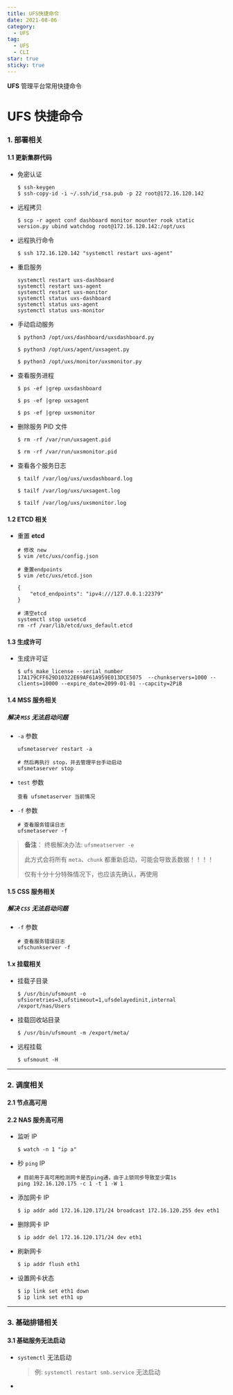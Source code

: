 ```yaml
---
title: UFS快捷命令
date: 2021-08-06
category:
  - UFS
tag:
  - UFS
  - CLI
star: true
sticky: true
---
```


**UFS** 管理平台常用快捷命令



<!-- more -->

# UFS 快捷命令

### 1. 部署相关

#### 1.1 更新集群代码

- 免密认证

  ```shell
  $ ssh-keygen
  $ ssh-copy-id -i ~/.ssh/id_rsa.pub -p 22 root@172.16.120.142
  ```

- 远程拷贝

  ```shell
  $ scp -r agent conf dashboard monitor mounter rook static version.py ubind watchdog root@172.16.120.142:/opt/uxs
  ```

- 远程执行命令

  ```shell
  $ ssh 172.16.120.142 "systemctl restart uxs-agent"
  ```

- 重启服务

  ```shell
  systemctl restart uxs-dashboard
  systemctl restart uxs-agent
  systemctl restart uxs-monitor
  systemctl status uxs-dashboard
  systemctl status uxs-agent
  systemctl status uxs-monitor
  ```

- 手动启动服务

  ```shell
  $ python3 /opt/uxs/dashboard/uxsdashboard.py

  $ python3 /opt/uxs/agent/uxsagent.py

  $ python3 /opt/uxs/monitor/uxsmonitor.py
  ```

- 查看服务进程

  ```shell
  $ ps -ef |grep uxsdashboard

  $ ps -ef |grep uxsagent

  $ ps -ef |grep uxsmonitor
  ```

- 删除服务 PID 文件

  ```shell
  $ rm -rf /var/run/uxsagent.pid

  $ rm -rf /var/run/uxsmonitor.pid
  ```

- 查看各个服务日志

  ```shell
  $ tailf /var/log/uxs/uxsdashboard.log
  
  $ tailf /var/log/uxs/uxsagent.log
  
  $ tailf /var/log/uxs/uxsmonitor.log
  ```

#### 1.2 ETCD 相关

- 重置 **etcd**

  ```shell
  # 修改 new
  $ vim /etc/uxs/config.json
  
  # 重置endpoints
  $ vim /etc/uxs/etcd.json
  
  {
      "etcd_endpoints": "ipv4:///127.0.0.1:22379"
  }
  
  # 清空etcd
  systemctl stop uxsetcd
  rm -rf /var/lib/etcd/uxs_default.etcd
  ```

#### 1.3 生成许可

- 生成许可证

  ```shell
  $ ufs_make_license --serial_number 17A179CFF629D10322E69AF61A959E013DCE5075  --chunkservers=1000 --clients=10000 --expire_date=2099-01-01 --capcity=2PiB
  ```

#### 1.4 MSS 服务相关

##### 解决 `MSS` 无法启动问题

- `-a` 参数

  ```shell
  ufsmetaserver restart -a

  # 然后再执行 stop，并去管理平台手动启动
  ufsmetaserver stop
  ```

- `test` 参数

  ```shell
  查看 ufsmetaserver 当前情况
  ```

- `-f` 参数

  ```shell
  # 查看服务错误日志
  ufsmetaserver -f
  ```

> **备注**： 终极解决办法: `ufsmeatserver -e`
>
> 此方式会将所有 `meta`、`chunk` 都重新启动，可能会导致丢数据！！！！
>
> 仅有十分十分特殊情况下，也应该先确认，再使用

#### 1.5 CSS 服务相关

##### 解决 `CSS` 无法启动问题

- `-f` 参数

  ```shell
  # 查看服务错误日志
  ufschunkserver -f
  ```

#### 1.x 挂载相关

- 挂载子目录

  ```shell
  $ /usr/bin/ufsmount -o ufsioretries=3,ufstimeout=1,ufsdelayedinit,internal /export/nas/Users
  ```

- 挂载回收站目录

  ```shell
  $ /usr/bin/ufsmount -m /export/meta/
  ```

- 远程挂载

  ```shell
  $ ufsmount -H
  ```

---

### 2. 调度相关

#### 2.1 节点高可用

#### 2.2 NAS 服务高可用

- 监听 IP

  ```shell
  $ watch -n 1 "ip a"
  ```

- 秒 `ping` IP

  ```shell
  # 目前用于高可用检测网卡是否ping通，由于上锁同步导致至少需1s
  ping 192.16.120.175 -c 1 -t 1 -W 1
  ```

- 添加网卡 IP

  ```shell
  $ ip addr add 172.16.120.171/24 broadcast 172.16.120.255 dev eth1
  ```

- 删除网卡 IP

  ```shell
  $ ip addr del 172.16.120.171/24 dev eth1
  ```

- 刷新网卡

  ```shell
  $ ip addr flush eth1
  ```

- 设置网卡状态

  ```shell
  $ ip link set eth1 down
  $ ip link set eth1 up
  ```

---

### 3. 基础排错相关

#### 3.1 基础服务无法启动

- `systemctl` 无法启动

  > 例: `systemctl restart smb.service` 无法启动

-
